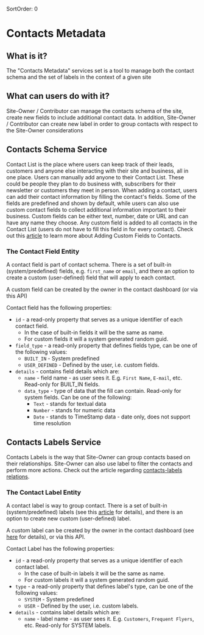 SortOrder: 0
# Contacts Metadata

## What is it?
The "Contacts Metadata" services set is a tool to manage both the contact schema and the set of labels in the context of a given site

## What can users do with it?
Site-Owner / Contributor can manage the contacts schema of the site, create new fields to include additional contact data. 
In addition, Site-Owner / Contributor can create new label in order to group contacts with respect to the Site-Owner considerations

## Contacts Schema Service
Contact List is the place where users can keep track of their leads, customers and anyone else interacting with their site and business, all in one place. 
Users can manually add anyone to their Contact List. These could be people they plan to do business with, subscribers for their newsletter or customers they meet in person.
When adding a contact, users can add their contact information by filling the contact's fields. Some of the fields are predefined and shown by default, while users can also use custom contact fields to collect additional information important to their business.
Custom fields can be either text, number, date or URL and can have any name they choose. Any custom field is added to all contacts in the Contact List (users do not have to fill this field in for every contact).
Check out this [article](https://support.wix.com/en/article/adding-custom-fields-to-contacts) to learn more about Adding Custom Fields to Contacts.

### The Contact Field Entity

A contact field is part of contact schema. There is a set of built-in (system/predefined) fields, e.g. `first_name` or `email`, and there an option to create a custom (user-defined) field that will apply to each contact.

A custom field can be created by the owner in the contact dashboard (or via this API)

Contact field has the following properties:
- `id` - a read-only property that serves as a unique identifier of each contact field.
  -  In the case of built-in fields it will be the same as name.
  - For custom fields it will a system generated random guid.
- `field_type` - a read-only property that defines fields type, can be one of the following values:
  - `BUILT_IN` - System predefined
  - `USER_DEFINED` - Defined by the user, i.e. custom fields.
- `details` - contains field details which are:
  - `name` - field name - as user sees it. E.g. `First Name`, `E-mail`, etc. Read-only for BUILT_IN fields.
  - `data_type` - type of data that the fill can contain. Read-only for system fields. Can be one of the following:
    - `Text` - stands for textual data
    - `Number` - stands for numeric data
    - `Date` - stands to TimeStamp data - date only, does not support time resolution
    
    
## Contacts Labels Service
Contacts Labels is the way  that Site-Owner can group contacts based on their relationships. Site-Owner can also use label to filter the contacts and perform more actions.
Check out the article regarding [contacts-labels relations](https://support.wix.com/en/article/adding-labels-to-contacts-in-your-contact-list).

### The Contact Label Entity

A contact label is way to group contact. There is a set of built-in (system/predefined) labels (see this [article](https://support.wix.com/en/article/predefined-contact-labels) for details), and there is an option to create new custom (user-defined) label.

A custom label  can be created by the owner in the contact dashboard (see [here](https://support.wix.com/en/article/creating-contact-labels) for details), or via this API.


Contact Label has the following properties:
- `id` - a read-only property that serves as a unique identifier of each contact label.
  -  In the case of built-in labels it will be the same as name.
  - For custom labels it will a system generated random guid.
- `type` - a read-only property that defines label's type, can be one of the following values:
  - `SYSTEM` - System predefined
  - `USER` - Defined by the user, i.e. custom labels.
- `details` - contains label details which are:
  - `name` - label name - as user sees it. E.g. `Customers`, `Frequent Flyers`, etc. Read-only for SYSTEM labels.